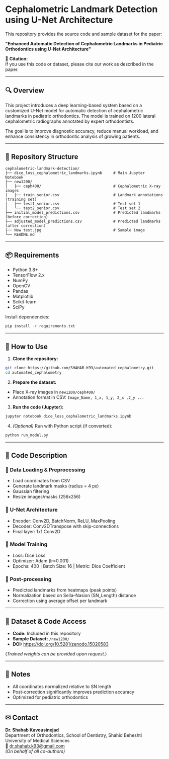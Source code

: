 # Cephalometric Landmark Detection using U-Net Architecture

This repository provides the source code and sample dataset for the paper:

**"Enhanced Automatic Detection of Cephalometric Landmarks in Pediatric Orthodontics using U-Net Architecture"**

📄 **Citation:**  
If you use this code or dataset, please cite our work as described in the paper.

---

## 🔍 Overview

This project introduces a deep learning-based system based on a customized U-Net model for automatic detection of cephalometric landmarks in pediatric orthodontics. The model is trained on 1200 lateral cephalometric radiographs annotated by expert orthodontists.

The goal is to improve diagnostic accuracy, reduce manual workload, and enhance consistency in orthodontic analysis of growing patients.

---

## 📁 Repository Structure

```
cephalometric-landmark-detection/
├── dice_loss_cephalometric_landmarks.ipynb     # Main Jupyter Notebook
├── new1200/
│   ├── ceph400/                                # Cephalometric X-ray images
│   ├── train_senior.csv                        # Landmark annotations (training set)
│   ├── test1_senior.csv                        # Test set 1
│   └── test2_senior.csv                        # Test set 2
├── initial_model_predictions.csv               # Predicted landmarks (before correction)
├── adjusted_model_predictions.csv              # Predicted landmarks (after correction)
├── New_test.jpg                                # Sample image
└── README.md
```

---

## 📦 Requirements

- Python 3.8+
- TensorFlow 2.x
- NumPy
- OpenCV
- Pandas
- Matplotlib
- Scikit-learn
- SciPy

Install dependencies:
```bash
pip install -r requirements.txt
```

---

## 🚀 How to Use

1. **Clone the repository:**
```bash
git clone https://github.com/SHAHAB-K93/automated_cephalometry.git
cd automated_cephalometry
```

2. **Prepare the dataset:**
- Place X-ray images in `new1200/ceph400/`
- Annotation format in CSV: `Image_Name, 1_x, 1_y, 2_x ,2_y ...`

3. **Run the code (Jupyter):**
```bash
jupyter notebook dice_loss_cephalometric_landmarks.ipynb
```

4. *(Optional)* Run with Python script (if converted):
```bash
python run_model.py
```

---

## 📑 Code Description

### 🔹 **Data Loading & Preprocessing**
- Load coordinates from CSV
- Generate landmark masks (radius = 4 px)
- Gaussian filtering
- Resize images/masks (256x256)

### 🔹 **U-Net Architecture**
- Encoder: Conv2D, BatchNorm, ReLU, MaxPooling
- Decoder: Conv2DTranspose with skip-connections
- Final layer: 1x1 Conv2D

### 🔹 **Model Training**
- Loss: Dice Loss
- Optimizer: Adam (lr=0.001)
- Epochs: 400 | Batch Size: 16 | Metric: Dice Coefficient

### 🔹 **Post-processing**
- Predicted landmarks from heatmaps (peak points)
- Normalization based on Sella–Nasion (SN_Length) distance
- Correction using average offset per landmark

---

## 📂 Dataset & Code Access

- **Code:** Included in this repository
- **Sample Dataset:** `/new1200/`
- **DOI:** https://doi.org/10.5281/zenodo.15020583

(*Trained weights can be provided upon request.*)

---

## 📌 Notes

- All coordinates normalized relative to SN length
- Post-correction significantly improves prediction accuracy
- Optimized for pediatric orthodontics

---

## ✉ Contact

**Dr. Shahab Kavousinejad**  
Department of Orthodontics, School of Dentistry, Shahid Beheshti University of Medical Sciences  
📧 dr.shahab.k93@gmail.com  
*(On behalf of all co-authors)*
